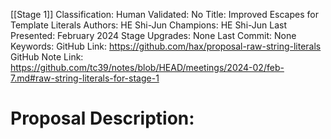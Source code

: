 [[Stage 1]]
Classification:
Human Validated: No
Title: Improved Escapes for Template Literals
Authors: HE Shi-Jun
Champions: HE Shi-Jun
Last Presented: February 2024
Stage Upgrades: 
None
Last Commit: None
Keywords: 
GitHub Link: https://github.com/hax/proposal-raw-string-literals
GitHub Note Link: https://github.com/tc39/notes/blob/HEAD/meetings/2024-02/feb-7.md#raw-string-literals-for-stage-1

# Proposal Description:
